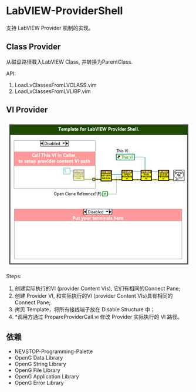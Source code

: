 # LabVIEW-ProviderShell

支持 LabVIEW Provider 机制的实现。

## Class Provider

从磁盘路径载入LabVIEW Class, 并转换为ParentClass.

API:
1. LoadLvClassesFromLVCLASS.vim
2. LoadLvClassesFromLVLIBP.vim
## VI Provider

![Tempate](Documentation/main.png)

Steps:

1. 创建实际执行的VI (provider Content VIs), 它们有相同的Connect Pane;
2. 创建 Provider VI, 和实际执行的VI (provider Content VIs)具有相同的 Connect Pane;
3. 拷贝 Template，将所有接线端子放在 Disable Structure 中；
4. *调用方通过 PrepareProviderCall.vi 修改 Provider 实际执行的 VI 路径。

## 依赖

- NEVSTOP-Programming-Palette
- OpenG Data Library
- OpenG String Library
- OpenG File Library
- OpenG Application Library
- OpenG Error Library
